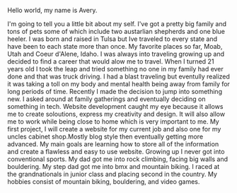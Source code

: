 Hello world, my name is Avery. 

I'm going to tell you a little bit about my self. I've got a pretty big family and tons of pets some of which include two austarlian shepherds and one blue heeler. 
I was born and raised in Tulsa but Ive traveled to every state and have been to each state more than once. My favorite places so far, Moab, Utah and Coeur d'Alene, Idaho. I was always into traveling growing up and decided to find a career that would alow me to travel. When I turned 21 years old I took the leap and tried something no one in my family had ever done and that was truck driving. I had a blast traveling but eventully realized it was taking a toll on my body and mental health being away from family for long periods of time. Recently I made the decision to jump into something new. I asked around at family gatherings and eventually deciding on something in tech. Website development caught my eye because it allows me to create soloutions, express my creativity and design. It will also allow me to work while being close to home which is very important to me. My first project, I will create a website for my current job and also one for my uncles cabinet shop.Mostly blog style then eventually getting more advanced. My main goals are learning how to store all of the information and create a flawless and easy to use website. Growing up I never got into conventional sports. My dad got me into rock climbing, facing big walls and bouldering. My step dad got me into bmx and mountain biking. I raced at the grandnationals in junior class and placing second in the country. My hobbies consist of mountain biking, bouldering, and video games. 
